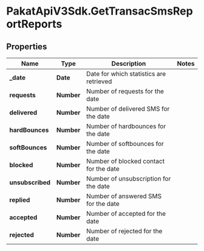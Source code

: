 # PakatApiV3Sdk.GetTransacSmsReportReports

## Properties
Name | Type | Description | Notes
------------ | ------------- | ------------- | -------------
**_date** | **Date** | Date for which statistics are retrieved | 
**requests** | **Number** | Number of requests for the date | 
**delivered** | **Number** | Number of delivered SMS for the date | 
**hardBounces** | **Number** | Number of hardbounces for the date | 
**softBounces** | **Number** | Number of softbounces for the date | 
**blocked** | **Number** | Number of blocked contact for the date | 
**unsubscribed** | **Number** | Number of unsubscription for the date | 
**replied** | **Number** | Number of answered SMS for the date | 
**accepted** | **Number** | Number of accepted for the date | 
**rejected** | **Number** | Number of rejected for the date | 


